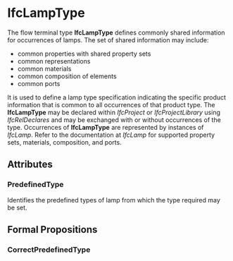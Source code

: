 # IfcLampType

The flow terminal type **IfcLampType** defines commonly shared information for occurrences of lamps. The set of shared information may include:

* common properties with shared property sets
* common representations
* common materials
* common composition of elements
* common ports
<!-- end of definition -->
It is used to define a lamp type specification indicating the specific product information that is common to all occurrences of that product type. The **IfcLampType** may be declared within _IfcProject_ or _IfcProjectLibrary_ using _IfcRelDeclares_ and may be exchanged with or without occurrences of the type. Occurrences of **IfcLampType** are represented by instances of _IfcLamp_. Refer to the documentation at _IfcLamp_ for supported property sets, materials, composition, and ports.

## Attributes

### PredefinedType
Identifies the predefined types of lamp from which the type required may be set.

## Formal Propositions

### CorrectPredefinedType

